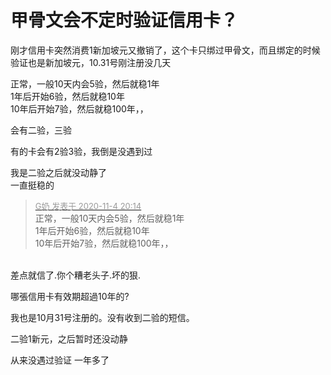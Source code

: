 # 甲骨文会不定时验证信用卡？


刚才信用卡突然消费1新加坡元又撤销了，这个卡只绑过甲骨文，而且绑定的时候验证也是新加坡元，10.31号刚注册没几天

正常，一般10天内会5验，然后就稳1年<br />
1年后开始6验，然后就稳10年<br />
10年后开始7验，然后就稳100年，，<br />


会有二验，三验

有的卡会有2验3验，我倒是没遇到过 

我是二验之后就没动静了<br />
一直挺稳的

<div class="quote"><blockquote><font size="2"><a href="https://www.hostloc.com/forum.php?mod=redirect&amp;goto=findpost&amp;pid=9403336&amp;ptid=762475" target="_blank"><font color="#999999">G奶 发表于 2020-11-4 20:14</font></a></font><br />
正常，一般10天内会5验，然后就稳1年<br />
1年后开始6验，然后就稳10年<br />
10年后开始7验，然后就稳100年，，</blockquote></div><br />
差点就信了.你个糟老头子.坏的狠.

哪張信用卡有效期超過10年的?

我也是10月31号注册的。没有收到二验的短信。

二验1新元，之后暂时还没动静

从来没遇过验证 一年多了
